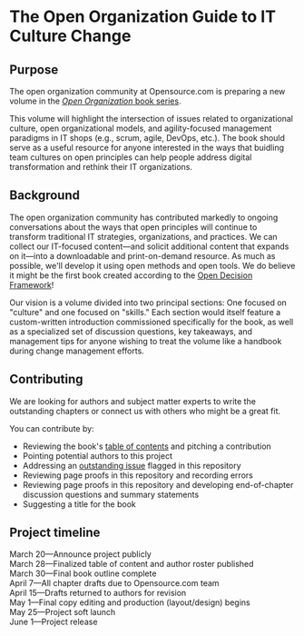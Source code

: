 # The Open Organization Guide to IT Culture Change

## Purpose

The open organization community at Opensource.com is preparing a new volume in the [_Open Organization_ book series](https://opensource.com/open-organization/resources).

This volume will highlight the intersection of issues related to organizational culture, open organizational models, and agility-focused management paradigms in IT shops (e.g., scrum, agile, DevOps, etc.). The book should serve as a useful resource for anyone interested in the ways that buidling team cultures on open principles can help people address digital transformation and rethink their IT organizations.

## Background

The open organization community has contributed markedly to ongoing conversations about the ways that open principles will continue to transform traditional IT strategies, organizations, and practices. We can collect our IT-focused content—and solicit additional content that expands on it—into a downloadable and print-on-demand resource. As much as possible, we'll develop it using open methods and open tools. We do believe it might be the first book created according to the [Open Decision Framework](https://opensource.com/open-organization/resources/open-decision-framework)!

Our vision is a volume divided into two principal sections: One focused on "culture" and one focused on "skills." Each section would itself feature a custom-written introduction commissioned specifically for the book, as well as a specialized set of discussion questions, key takeaways, and management tips for anyone wishing to treat the volume like a handbook during change management efforts.

## Contributing

We are looking for authors and subject matter experts to write the outstanding chapters or connect us with others who might be a great fit.

You can contribute by: 

* Reviewing the book's [table of contents](https://github.com/open-organization-ambassadors/open-org-it-culture/blob/master/open_org_it_culture_toc.md) and pitching a contribution
* Pointing potential authors to this project
* Addressing an [outstanding issue](https://github.com/open-organization-ambassadors/open-org-it-culture/issues) flagged in this repository
* Reviewing page proofs in this repository and recording errors
* Reviewing page proofs in this repository and developing end-of-chapter discussion questions and summary statements
* Suggesting a title for the book

## Project timeline

March 20—Announce project publicly  
March 28—Finalized table of content and author roster published  
March 30—Final book outline complete  
April 7—All chapter drafts due to Opensource.com team  
April 15—Drafts returned to authors for revision  
May 1—Final copy editing and production (layout/design) begins  
May 25—Project soft launch  
June 1—Project release

